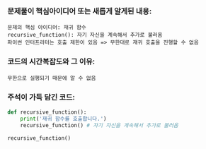 ### 문제풀이 핵심아이디어 또는 새롭게 알게된 내용: 
    문제의 핵심 아이디어: 재귀 함수
    recursive_function(): 자기 자신을 계속해서 추가로 불러옴
    파이썬 인터프리터는 호출 제한이 있음 => 무한대로 재귀 호출을 진행할 수 없음

### 코드의 시간복잡도와 그 이유:
    무한으로 실행되기 때문에 알 수 없음
    
### 주석이 가득 담긴 코드:
```python
def recursive_function():
    print('재귀 함수를 호출합니다.')
    recursive_function() # 자기 자신을 계속해서 추가로 불러옴
    
recursive_function()
```
